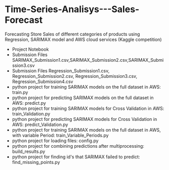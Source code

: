 # Time-Series-Analisys---Sales-Forecast
Forecasting Store Sales of different categories of products using Regression, SARIMAX model and AWS cloud services (Kaggle competition)

* Project Notebook
* Submission Files SARIMAX_Submission1.csv,SARIMAX_Submission2.csv,SARIMAX_Submission3.csv
* Submission Files Regression_Submission1.csv, Regression_Submission2.csv, Regression_Submission3.csv, Regression_Submission4.csv
* python project for training SARIMAX models on the full dataset in AWS: train.py
* python project for predicting SARIMAX models on the full dataset in AWS: predict.py
* python project for training SARIMAX models for Cross Validation in AWS: train_Validation.py
* python project for predicting SARIMAX models for Cross Validation in AWS: predict_Validation.py
* python project for training SARIMAX models on the full dataset in AWS, with variable Period: train_Variable_Periods.py
* python project for loading files: config.py
* python project for combining predictions after multiprocessing: build_results.py
* python project for finding id's that SARIMAX failed to predict: find_missing_points.py
